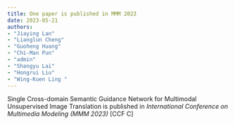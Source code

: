 ```yaml
---
title: One paper is published in MMM 2023
date: 2023-05-21
authors: 
- "Jiaying Lan"
- "Lianglun Cheng"
- "Guoheng Huang"
- "Chi-Man Pun"
- "admin"
- "Shangyu Lai"
- "Hongrui Liu"
- "Wing-Kuen Ling "
---
```

Single Cross-domain Semantic Guidance Network for Multimodal Unsupervised Image Translation is published in *International Conference on Multimedia Modeling (MMM 2023)* [CCF C]
<!--more-->
